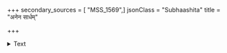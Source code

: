 +++
secondary_sources = [ "MSS_1569",]
jsonClass = "Subhaashita"
title = "अनेन सार्धम्"

+++

<details><summary>Text</summary>

अनेन सार्धं तव यौवनेन कोटिं परामच्छिदुरोऽध्यरोहत्।  
प्रेमापि तन्वि त्वयि वासवस्य गुणोऽपि चापे सुमनःशरस्य॥
</details>
